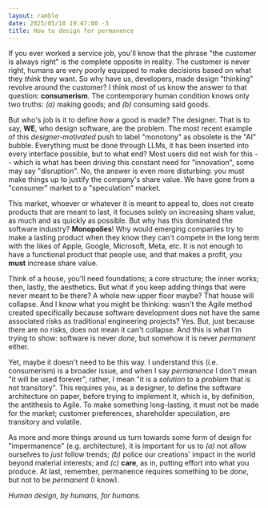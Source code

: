 ```yaml
---
layout: ramble
date: 2025/05/18 19:47:00 -3
title: How to design for permanence
---
```


If you ever worked a service job, you'll know that the phrase "the customer is always right" is the complete opposite in reality. The customer is never right, humans are very poorly equipped to make decisions based on what they _think_ they want. So why have us, developers, made design "thinking" revolve around the customer? I think most of us know the answer to that question: __consumerism__. The contemporary human condition knows only two truths: _(a)_ making goods; and _(b)_ consuming said goods.

But who's job is it to define _how_ a good is made? The designer. That is to say, __WE__, who design software, are the problem. The most recent example of this _designer-motivated_ push to label "monotony" as obsolete is the "AI" bubble. Everything must be done through LLMs, it has been inserted into every interface possible, but to what end? Most users did not wish for this -- which is what has been driving this constant need for "innovation", some may say "disruption". No, the answer is even more disturbing: you must make things up to justify the company's share value. We have gone from a "consumer" market to a "speculation" market.

This market, whoever or whatever it is meant to appeal to, does not create products that are meant to last, it focuses solely on increasing share value, as much and as quickly as possible. But why has this dominated the software industry? __Monopolies__! Why would emerging companies try to make a lasting product when they know they can't compete in the long term with the likes of Apple, Google, Microsoft, Meta, etc. It is not enough to have a functional product that people use, and that makes a profit, you __must__ increase share value.

Think of a house, you'll need foundations; a core structure; the inner works; then, lastly, the aesthetics. But what if you keep adding things that were never meant to be there? A whole new upper floor maybe? That house will collapse. And I know what you might be thinking: wasn't the Agile method created specifically because software development does not have the same associated risks as traditional engineering projects? Yes. But, just because there are no risks, does not mean it can't collapse. And this is what I'm trying to show: software is never _done_, but somehow it is never _permanent_ either.

Yet, maybe it doesn't need to be this way. I understand this (i.e. consumerism) is a broader issue, and when I say _permanence_ I don't mean "it will be used forever", rather, I mean "it is a _solution_ to a _problem_ that is not transitory". This requires you, as a designer, to define the software architecture on paper, before trying to implement it, which is, by definition, the antithesis to Agile. To make something long-lasting, it must not be made for the market; customer preferences, shareholder speculation, are transitory and volatile.

As more and more things around us turn towards some form of design for "impermanence" (e.g. architecture), it is important for us to _(a)_ not allow ourselves to _just_ follow trends; _(b)_ police our creations' impact in the world beyond material interests; and _(c)_ __care__, as in, putting effort into what you produce. At last, remember, permanence requires something to be _done_, but not to be _permanent_ (I know).

_Human design, by humans, for humans._
